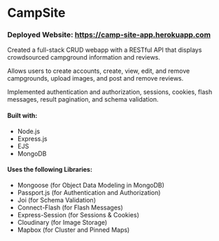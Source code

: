 # CampSite

<!-- ![website gif](campsite.gif) -->

### Deployed Website: https://camp-site-app.herokuapp.com

Created a full-stack CRUD webapp with a RESTful API that displays crowdsourced campground information and reviews.

Allows users to create accounts, create, view, edit, and remove campgrounds, upload images, and post and remove reviews.

Implemented authentication and authorization, sessions, cookies, flash messages, result pagination, and schema validation.

#### Built with:

- Node.js
- Express.js
- EJS
- MongoDB

#### Uses the following Libraries:

- Mongoose (for Object Data Modeling in MongoDB)
- Passport.js (for Authentication and Authorization)
- Joi (for Schema Validation)
- Connect-Flash (for Flash Messages)
- Express-Session (for Sessions & Cookies)
- Cloudinary (for Image Storage)
- Mapbox (for Cluster and Pinned Maps)
